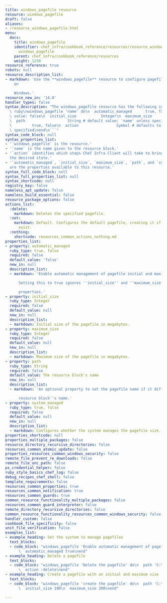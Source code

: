 ```yaml
---
title: windows_pagefile resource
resource: windows_pagefile
draft: false
aliases:
- /resource_windows_pagefile.html
menu:
  docs:
    title: windows_pagefile
    identifier: chef_infra/cookbook_reference/resources/resource_windows_pagefile.md
      windows_pagefile
    parent: chef_infra/cookbook_reference/resources
    weight: 1230
resource_reference: true
robots: null
resource_description_list:
- markdown: 'Use the **windows_pagefile** resource to configure pagefile settings
    on

    Windows.'
resource_new_in: '14.0'
handler_types: false
syntax_description: "The windows_pagefile resource has the following syntax:\n\n```\
  \ ruby\nwindows_pagefile 'name' do\n  automatic_managed      true, false # default\
  \ value: false\n  initial_size           Integer\n  maximum_size           Integer\n\
  \  path                   String # default value: 'name' unless specified\n  system_managed\
  \         true, false\n  action                 Symbol # defaults to :set if not\
  \ specified\nend\n```"
syntax_code_block: null
syntax_properties_list:
- '`windows_pagefile` is the resource.'
- '`name` is the name given to the resource block.'
- '`action` identifies which steps Chef Infra Client will take to bring the node into
  the desired state.'
- '`automatic_managed`, `initial_size`, `maximum_size`, `path`, and `system_managed`
  are the properties available to this resource.'
syntax_full_code_block: null
syntax_full_properties_list: null
syntax_shortcode: null
registry_key: false
nameless_apt_update: false
nameless_build_essential: false
resource_package_options: false
actions_list:
  :delete:
    markdown: Deletes the specified pagefile.
  :set:
    markdown: Default. Configures the default pagefile, creating it if it doesn't
      exist.
  :nothing:
    shortcode: resources_common_actions_nothing.md
properties_list:
- property: automatic_managed
  ruby_type: true, false
  required: false
  default_value: 'false'
  new_in: null
  description_list:
  - markdown: 'Enable automatic management of pagefile initial and maximum size.

      Setting this to true ignores ''initial_size'' and ''maximum_size''

      properties.'
- property: initial_size
  ruby_type: Integer
  required: false
  default_value: null
  new_in: null
  description_list:
  - markdown: Initial size of the pagefile in megabytes.
- property: maximum_size
  ruby_type: Integer
  required: false
  default_value: null
  new_in: null
  description_list:
  - markdown: Maximum size of the pagefile in megabytes.
- property: path
  ruby_type: String
  required: false
  default_value: The resource block's name
  new_in: null
  description_list:
  - markdown: 'An optional property to set the pagefile name if it differs from the

      resource block''s name.'
- property: system_managed
  ruby_type: true, false
  required: false
  default_value: null
  new_in: null
  description_list:
  - markdown: Configures whether the system manages the pagefile size.
properties_shortcode: null
properties_multiple_packages: false
resource_directory_recursive_directories: false
resources_common_atomic_update: false
properties_resources_common_windows_security: false
remote_file_prevent_re_downloads: false
remote_file_unc_path: false
ps_credential_helper: false
ruby_style_basics_chef_log: false
debug_recipes_chef_shell: false
template_requirements: false
resources_common_properties: true
resources_common_notification: true
resources_common_guards: true
common_resource_functionality_multiple_packages: false
resources_common_guard_interpreter: false
remote_directory_recursive_directories: false
common_resource_functionality_resources_common_windows_security: false
handler_custom: false
cookbook_file_specificity: false
unit_file_verification: false
examples_list:
- example_heading: Set the system to manage pagefiles
  text_blocks:
  - code_block: "windows_pagefile 'Enable automatic management of pagefiles' do\n\
      \  automatic_managed true\nend"
- example_heading: Delete a pagefile
  text_blocks:
  - code_block: "windows_pagefile 'Delete the pagefile' do\n  path 'C:\\pagefile.sys'\n\
      \  action :delete\nend"
- example_heading: Create a pagefile with an initial and maximum size
  text_blocks:
  - code_block: "windows_pagefile 'create the pagefile' do\n  path 'C:\\pagefile.sys'\n\
      \  initial_size 100\n  maximum_size 200\nend"

---
```

